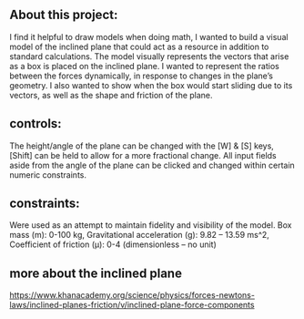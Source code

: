 ## About this project:

I find it helpful to draw models when doing math, I wanted to build a visual model of the inclined plane that could act as a resource in addition to standard calculations.
The model visually represents the vectors that arise as a box is placed on the inclined plane. I wanted to represent the ratios between the forces dynamically, in response to changes in the plane’s geometry. I also wanted to show when the box would start sliding due to its vectors, as well as the shape and friction of the plane.

## controls:
The height/angle of the plane can be changed with the [W] & [S] keys, [Shift] can be held to allow for a more fractional change. All input fields aside from the angle of the plane can be clicked and changed within certain numeric constraints.

## constraints:
Were used as an attempt to maintain fidelity and visibility of the model.
Box mass (m): 0-100 kg,
Gravitational acceleration (g): 9.82 – 13.59 ms^2,
Coefficient of friction (μ): 0-4 (dimensionless – no unit)

## more about the inclined plane
https://www.khanacademy.org/science/physics/forces-newtons-laws/inclined-planes-friction/v/inclined-plane-force-components

